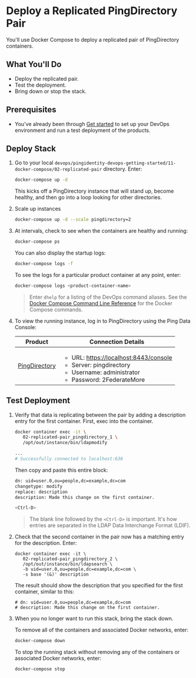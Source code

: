 # Deploy a Replicated PingDirectory Pair

You'll use Docker Compose to deploy a replicated pair of PingDirectory containers.

## What You'll Do

* Deploy the replicated pair.
* Test the deployment.
* Bring down or stop the stack.

## Prerequisites

* You've already been through [Get started](getStarted.md) to set up your DevOps environment and run a test deployment of the products.

## Deploy Stack

1. Go to your local `devops/pingidentity-devops-getting-started/11-docker-compose/02-replicated-pair` directory. Enter:

      ```sh
      docker-compose up -d
      ```

      This kicks off a PingDirectory instance that will stand up, become healthy, and then go into a loop looking for other directories.

1. Scale up instances

      ```sh
      docker-compose up -d --scale pingdirectory=2
      ```

1. At intervals, check to see when the containers are healthy and running:

      ```sh
      docker-compose ps
      ```

      You can also display the startup logs:

      ```sh
      docker-compose logs -f
      ```

      To see the logs for a particular product container at any point, enter:

      ```sh
      docker-compose logs <product-container-name>
      ```

      > Enter `dhelp` for a listing of the DevOps command aliases. See the [Docker Compose Command Line Reference](https://docs.docker.com/compose/reference/overview/) for the Docker Compose commands.

1. To view the running instance, log in to PingDirectory using the Ping Data Console:

      | Product | Connection Details |
    | --- | --- |
    | [PingDirectory](https://localhost:8443/console) | <ul><li>URL: [https://localhost:8443/console](https://localhost:8443/console)</li><li>Server: pingdirectory</li><li>Username: administrator</li><li>Password: 2FederateMore</li></ul> |

## Test Deployment

1. Verify that data is replicating between the pair by adding a description entry for the first container. First, exec into the container.

      ```sh
      docker container exec -it \
         02-replicated-pair_pingdirectory_1 \
         /opt/out/instance/bin/ldapmodify

      ...
      # Successfully connected to localhost:636
      ```

      Then copy and paste this entire block:

      ```sh
      dn: uid=user.0,ou=people,dc=example,dc=com
      changetype: modify
      replace: description
      description: Made this change on the first container.

      <Ctrl-D>
      ```

      > The blank line followed by the `<Ctrl-D>` is important. It's how entries are separated in the LDAP Data Interchange Format (LDIF).

1. Check that the second container in the pair now has a matching entry for the description. Enter:

      ```text
      docker container exec -it \
         02-replicated-pair_pingdirectory_2 \
         /opt/out/instance/bin/ldapsearch \
         -b uid=user.0,ou=people,dc=example,dc=com \
         -s base '(&)' description
      ```

      The result should show the description that you specified for the first container, similar to this:

      ```text
      # dn: uid=user.0,ou=people,dc=example,dc=com
      # description: Made this change on the first container.
      ```

1. When you no longer want to run this stack, bring the stack down.

      To remove all of the containers and associated Docker networks, enter:

      ```sh
      docker-compose down
      ```

      To stop the running stack without removing any of the containers or associated Docker networks, enter:

      ```sh
      docker-compose stop
      ```
